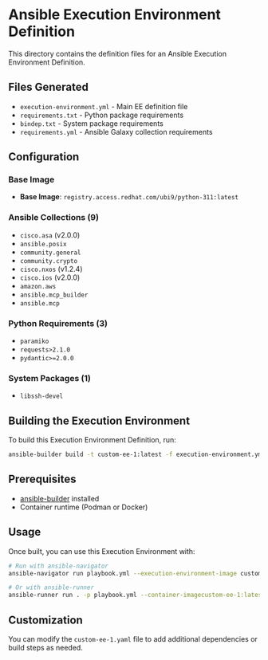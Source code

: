 # Ansible Execution Environment Definition

This directory contains the definition files for an Ansible Execution Environment Definition.

## Files Generated

- `execution-environment.yml` - Main EE definition file
- `requirements.txt` - Python package requirements
- `bindep.txt` - System package requirements
- `requirements.yml` - Ansible Galaxy collection requirements


## Configuration

### Base Image
- **Base Image**: `registry.access.redhat.com/ubi9/python-311:latest`

### Ansible Collections (9)
- `cisco.asa` (v2.0.0)
- `ansible.posix`
- `community.general`
- `community.crypto`
- `cisco.nxos` (v1.2.4)
- `cisco.ios` (v2.0.0)
- `amazon.aws`
- `ansible.mcp_builder`
- `ansible.mcp`

### Python Requirements (3)
- `paramiko`
- `requests>2.1.0`
- `pydantic>=2.0.0`

### System Packages (1)
- `libssh-devel`

## Building the Execution Environment

To build this Execution Environment Definition, run:

```bash
ansible-builder build -t custom-ee-1:latest -f execution-environment.yml --container-runtime podman
```

## Prerequisites

- [ansible-builder](https://ansible-builder.readthedocs.io/) installed
- Container runtime (Podman or Docker)

## Usage

Once built, you can use this Execution Environment with:

```bash
# Run with ansible-navigator
ansible-navigator run playbook.yml --execution-environment-image custom-ee-1:latest

# Or with ansible-runner
ansible-runner run . -p playbook.yml --container-imagecustom-ee-1:latest
```

## Customization

You can modify the `custom-ee-1.yaml` file to add additional dependencies or build steps as needed.
